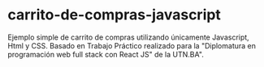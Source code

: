 # carrito-de-compras-javascript
Ejemplo simple de carrito de compras utilizando únicamente Javascript, Html y CSS. Basado en Trabajo Práctico realizado para la "Diplomatura en programación web full stack con React JS" de la UTN.BA".
